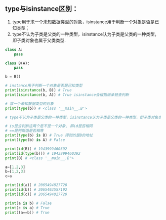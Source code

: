 ## type与isinstance区别：
1. type用于求一个未知数据类型的对象，isinstance用于判断一个对象是否是已知类型；
2. type不认为子类是父类的一种类型，isinstance认为子类是父类的一种类型，即子类对象也属于父类类型.
```python
class A:
    pass

class B(A):
    pass

b = B()

# instance用于判断一个对象是否是已知类型
print(isinstance(b, B)) # True
print(isinstance(b, A)) # True isinstance会根据继承链去判断

# 求一个未知数据类型的对象
print(type(b)) # <class '__main__.B'>

# type不认为子类是父类的一种类型，isinstance认为子类是父类的一种类型，即子类对象也属于父类类型.

# is是去判断这两个是不是一个对象, 即id是否相同
# ==是判断值是否相等
print(type(b) is B) # True 得到的是B的地址
print(type(b) is A) # False

print(id(B)) # 1943999460392
print(id(type(b))) # 1943999460392
print(B) # <class '__main__.B'>

a=[1,2,3]
b=[1,2,3]
c=a

print(id(a)) # 2065494827720
print(id(b)) # 2065493557192
print(id(c)) # 2065494827720

print(a is b) # False
print(c is a) # True
print((a==b)) # True 
```